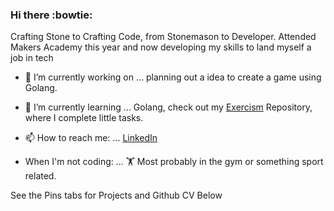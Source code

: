### Hi there :bowtie:

Crafting Stone to Crafting Code, from Stonemason to Developer. Attended Makers Academy this year and now developing my skills to land myself a job in tech


- 🔭 I’m currently working on ... planning out a idea to create a game using Golang.
- 🌱 I’m currently learning ... Golang, check out my [Exercism](https://github.com/Ovy95/Ovy95-Exercism_Go_Path) Repository, where I complete little tasks.

- 📫 How to reach me: ... [LinkedIn](https://www.linkedin.com/in/jack-overton-40b7931a2/) 

- When I'm not coding: ... :weight_lifting: Most probably in the gym or something sport related.


See the Pins tabs for Projects and Github CV Below

